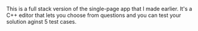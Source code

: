 This is a full stack version of the single-page app that I made earlier. It's a C++ editor that lets you choose from questions and you can test your solution aginst 5 test cases.
